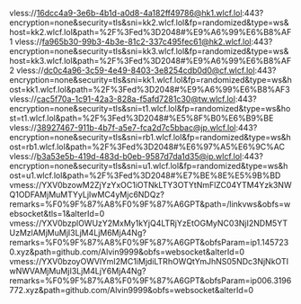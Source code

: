 vless://16dcc4a9-3e6b-4b1d-a0d8-4a182ff49786@hk1.wlcf.lol:443?encryption=none&security=tls&sni=kk2.wlcf.lol&fp=randomized&type=ws&host=kk2.wlcf.lol&path=%2F%3Fed%3D2048#%E9%A6%99%E6%B8%AF1
vless://fa965b30-99b3-4b3e-81c2-337c495fec61@hk2.wlcf.lol:443?encryption=none&security=tls&sni=kk3.wlcf.lol&fp=randomized&type=ws&host=kk3.wlcf.lol&path=%2F%3Fed%3D2048#%E9%A6%99%E6%B8%AF2
vless://dc0c4a96-3c59-4e49-8403-3e8254cdb0d0@cf.wlcf.lol:443?encryption=none&security=tls&sni=kk1.wlcf.lol&fp=randomized&type=ws&host=kk1.wlcf.lol&path=%2F%3Fed%3D2048#%E9%A6%99%E6%B8%AF3
vless://cac5f70a-1c91-42a3-828a-f5afd7281c30@tw.wlcf.lol:443?encryption=none&security=tls&sni=t1.wlcf.lol&fp=randomized&type=ws&host=t1.wlcf.lol&path=%2F%3Fed%3D2048#%E5%8F%B0%E6%B9%BE
vless://38927467-911b-4b7f-a5e7-fca2d7c5bbac@jp.wlcf.lol:443?encryption=none&security=tls&sni=rb1.wlcf.lol&fp=randomized&type=ws&host=rb1.wlcf.lol&path=%2F%3Fed%3D2048#%E6%97%A5%E6%9C%AC
vless://b3a53e5b-419d-483d-b0eb-9587d7da1d35@ip.wlcf.lol:443?encryption=none&security=tls&sni=u1.wlcf.lol&fp=randomized&type=ws&host=u1.wlcf.lol&path=%2F%3Fed%3D2048#%E7%BE%8E%E5%9B%BD
vmess://YXV0bzowM2ZjYzYxOC1iOTNkLTY3OTYtNmFlZC04YTM4Yzk3NWQ1ODFAMjMuMTYyLjIwMC4yMjc6NDQz?remarks=%F0%9F%87%A8%F0%9F%87%A6GPT&path=/linkvws&obfs=websocket&tls=1&alterId=0
vmess://YXV0bzplOWUzY2MxMy1kYjQ4LTRjYzEtOGMyNC03NjI2NDM5YTUzMzlAMjMuMjI3LjM4LjM6MjA4Ng?remarks=%F0%9F%87%A8%F0%9F%87%A6GPT&obfsParam=ip1.1457230.xyz&path=github.com/Alvin9999&obfs=websocket&alterId=0
vmess://YXV0bzoyOWVlYmI2MC1iMjdiLTRhOWQtYmJhNS05NDc3NjNkOTIwNWVAMjMuMjI3LjM4LjY6MjA4Ng?remarks=%F0%9F%87%A8%F0%9F%87%A6GPT&obfsParam=ip006.3196772.xyz&path=github.com/Alvin9999&obfs=websocket&alterId=0
